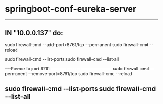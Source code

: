 # springboot-conf-eureka-server
-----------------------------------------------------
IN "10.0.0.137" do:
-----------------------------------------------------
sudo firewall-cmd --add-port=8761/tcp --permanent
sudo firewall-cmd --reload

sudo firewall-cmd --list-ports
sudo firewall-cmd --list-all

---Fermer le port 8761 -------------------------------
sudo firewall-cmd --permanent --remove-port=8761/tcp
sudo firewall-cmd --reload

sudo firewall-cmd --list-ports
sudo firewall-cmd --list-all
-----------------------------------------------------



